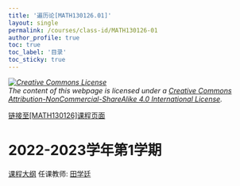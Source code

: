 ```yaml
---
title: '遍历论[MATH130126.01]'
layout: single
permalink: /courses/class-id/MATH130126-01
author_profile: true
toc: true
toc_label: '目录'
toc_sticky: true
---
```



<div class='notice--warning'>
	<p><i><a rel='license' href='http://creativecommons.org/licenses/by-nc-sa/4.0/'><img alt='Creative Commons License' style='border-width:0' src='https://i.creativecommons.org/l/by-nc-sa/4.0/88x31.png' /></a><br /> The content of this webpage is licensed under a <a rel='license' href='http://creativecommons.org/licenses/by-nc-sa/4.0/'>Creative Commons Attribution-NonCommercial-ShareAlike 4.0 International License</a>.</i></p>
</div>

<a href='https://fdu-math.github.io/courses/MATH130126'>链接至[MATH130126]课程页面</a>

# 2022-2023学年第1学期
<a href='https://fdu-math.github.io/courses/syllabus/MATH130126.01-2022-2023-1 (Encrypted).pdf'>课程大纲</a>
任课教师: <a href='https://fdu-math.github.io/teachers/田学廷'>田学廷</a>
